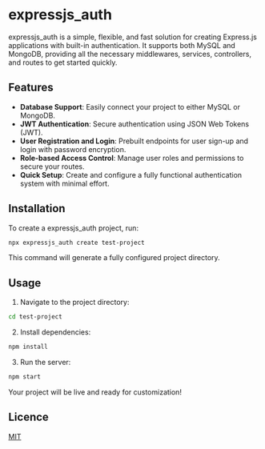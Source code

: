 # expressjs_auth

expressjs_auth is a simple, flexible, and fast solution for creating Express.js applications with built-in authentication. It supports both MySQL and MongoDB, providing all the necessary middlewares, services, controllers, and routes to get started quickly.

## Features

- **Database Support**: Easily connect your project to either MySQL or MongoDB.
- **JWT Authentication**: Secure authentication using JSON Web Tokens (JWT).
- **User Registration and Login**: Prebuilt endpoints for user sign-up and login with password encryption.
- **Role-based Access Control**: Manage user roles and permissions to secure your routes.
- **Quick Setup**: Create and configure a fully functional authentication system with minimal effort.

## Installation

To create a expressjs_auth project, run:

```bash
npx expressjs_auth create test-project 
```
This command will generate a fully configured project directory.
## Usage
1. Navigate to the project directory:
```bash
cd test-project
```
2. Install dependencies:
```bash
npm install
```
3. Run the server:
```bash
npm start
```
Your project will be live and ready for customization!
## Licence
[MIT](https://github.com/mouhamedkl/expressjs_auth/blob/main/Licence)

